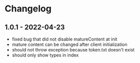 # Changelog

## 1.0.1 - 2022-04-23
- fixed bug that did not disable matureContent at init
- mature content can be changed after client initialization
- should not throw exception because token.txt doesn't exist
- should only show types in index
